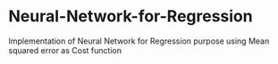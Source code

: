 # Neural-Network-for-Regression
Implementation of Neural Network for Regression purpose using Mean squared error as Cost function
